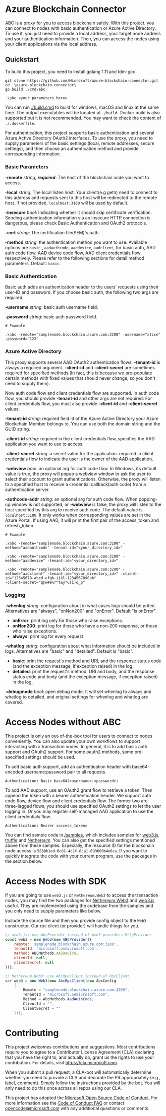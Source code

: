 # Azure Blockchain Connector

ABC is a proxy for you to access blockchain safely. 
With this project, you can connect to nodes with basic authentication or Azure Active Directory. 
To use it, you just need to provide a local address, your target node address and your authentication information. 
Then, you can access the nodes using your client applications via the local address.

## Quickstart

To build this project, you need to install golang 1.11 and tdm-gcc.

```
git clone https://github.com/Microsoft/azure-blockchain-connector.git
cd .\azure-blockchain-connector\
go build .\cmd\abc

.\abc <your parameters here>
```
You can run [./build.cmd](./build.cmd) to build for windows, macOS and linux at the same time. 
The output executables will be located at `./build`. 
Docker build is also supported but it is not recommended. 
You may want to check the content of `./.dockerfile`.

For authentication, this project supports basic authentication and several Azure Active Directory OAuth2 interfaces. 
To use the proxy, you need to supply parameters of the basic settings (local, remote addresses, secure settings), 
and then choose an authentication method and provide corresponding information. 

### Basic Parameters

**-remote** *string, **required***: The host of the blockchain node you want to access.

**-local** *string*: The local listen host. Your client(e.g geth) need to connect to this address and requests sent to this host will be redirected to the remote host. If not provided, `localhost:3100` will be used by default. 

**-insecure** *bool*: Indicating whether it should skip certificate verification. Sending authentication information via an insecure HTTP connection is dangerous, please check Basic Authentication and OAuth2 protocols.

**-cert** *string*: The certification file(PEM)'s path.

**-method** *string*: the authentication method you want to use. Available options are `basic` ,  `aadauthcode`, `aaddevice`, `aadclient`, for basic auth, AAD auth code flow, AAD device code flow, AAD client credentials flow respectively. Please refer to the following sections for detail method parameters. Default: `basic`.

### Basic Authentication

Basic auth adds an authentication header to the users' requests using their user-ID and password. If you choose basic auth, the following two args are required.

**-username** *string*: basic auth username field.

**-password** *string*: basic auth password field.

```shell
# Example

.\abc -remote="samplenode.blockchain.azure.com:3200" -username="alice" -password="123"
```

### Azure Active Directory

This proxy supports several AAD OAuth2 authentication flows. **-tenant-id** is always a required argument. **-client-id** and **-client-secret** are sometimes required for specified methods (In fact, this is because we pre-populate certain methods with fixed values that should never change, so you don't need to supply them). 

Now auth code flow and client credentials flow are supported. In auth code flow, you should provide **-tenant-id** and other args are not required. For client credentials flow, you must also provide **-client-id** and **-client-secret** values.

**-tenant-id** *string*: required field id of the Azure Active Directory your Azure Blockchain Member belongs to. You can use both the domain string and the GUID string.

**-client-id** *string*: required in the client credentials flow, specifies the AAD application you want to use to access.

**-client-secret** *string*: a secret value for the application. required in client credentials flow to indicate the user is the owner of the AAD application.

**-webview** *bool*: an optional arg for auth code flow. In Windows, its default value is true, the proxy will popup a webview window to ask the user to select their account to grant authentications. Otherwise, the proxy will listen to a specified host to receive a credential callback(auth code) from a authentication server.

**-authcode-addr** *string*: an optional arg for auth code flow. When popping-up window is not supported, or **-webview** is false, the proxy will listen to the host specified by this arg to receive auth code. The default value is `localhost:3100`. It only works when corresponding values are set in the Azure Portal. If using AAD, it will print the first pair of the access_token and refresh_token.

```shell
# Example

.\abc -remote="samplenode.blockchain.azure.com:3200" -method="aadauthcode" -tenant-id="<your_directory_id>"

.\abc -remote="samplenode.blockchain.azure.com:3200" -method="aaddevice" -tenant-id="<your_directory_id>"

.\abc -remote="samplenode.blockchain.azure.com:3200" -method="aadclient" -tenant-id="<your_directory_id>" -client-id="12345678-abcd-efgh-ijkl-1234567890ab"
-client-secret="q@w#e%r^t&y*u(i)o_p"

```

### Logging

**-whenlog** *string*: configuration about in what cases logs should be prited. Alternatives are "always", "onNon200" and "onError". Default "is onError".

- **onError**: print log only for those who raise exceptions.
- **onNon200**: print log for those who have a non-200 response, or those who raise exceptions.
- **always**: print log for every request

**-whatlog** *string*: configuration about what information should be included in logs. Alternatives are "basic" and "detailed". Default is "basic".

- **basic**: print the request's method and URI, and the response status code (and the exception message, if exception raised) in the log.
- **detailed**: print the request's method, URI and body, and the response status code and body (and the exception message, if exception raised) in the log.

**-debugmode** *bool*: open debug mode. It will set whenlog to always and whatlog to detailed, and original settings for whenlog and whatlog are covered.

# Access Nodes without ABC

This project is only an out-of-the-box tool for users to connect to nodes conveniently. 
You can also update your own workflows to support interacting with a transaction nodes. 
In general, it is to add basic auth support and OAuth2 support. 
For some oauth2 methods, some pre-specified settings should be used.

To add basic auth support, add an authentication header with base64-encoded username:password pair to all requests.
```
Authentication: Basic base64(<username>:<password>)
```
To add AAD support, use an OAuth2 grant flow to retrieve a token. 
Then append the token with a bearer authentication header. 
We support auth code flow, device flow and client credentials flow. 
The former two are three-legged flows, you should use specified OAuth2 settings to let the user logging in. 
Or you may register self-managed AAD application to use the client credentials flow.
```
Authentication: Bearer <access_token>
```
You can find sample code in [/samples](samples), which includes samples for [web3.js](samples/web3_sample), 
[truffle](samples/truffle_sample) and [Nethereum](samples/nethereum_sample). 
You can also get the specified settings mentioned above from these samples. Especially, the resource ID for the blockchain node access is `5838b1ed-6c81-4c2f-8ca1-693600b4e6ca`. If you want to quickly integrate the code with your current program, use the packages in the section below.


# Access Nodes with SDK

If you are going to use `web3.js` or `Nethereum.Web3` to access the transaction nodes, 
you may find the two packages for [Nethereum.Web3](sdk/dotnet) and [web3.js](sdk/nodejs) useful. 
They are implemented using the codebase from the samples and you only need to supply parameters like below.

Include the source file and then you provide config object to the `Web3` constructor. 
Our rpc client (or provider) will handle things for you.

```javascript
// web3.js: use AbcProvider instead of Web3.providers.HttpProvider
const web3 = new Web3(new ABCProvider({
    remote: 'samplenode.blockchain.azure.com:3200',
    tenantId: 'microsoft.onmicrosoft.com',
    method: ABCMethods.AADDevice,
    clientId: null,
    clientSecret: null
}));
```
```c#
// Nethereum.Web3: use AbcRpcClient instead of RpcClient
var web3 = new Web3(new AbcRpcClient(new AbcConfig
    {
        Remote = "samplenode.blockchain.azure.com:3200",
        TenantId = "microsoft.onmicrosoft.com",
        Method = AbcMethods.AadAuthCode,
        ClientId = "",
        ClientSecret = ""
    }));
```
# Contributing

This project welcomes contributions and suggestions.  Most contributions require you to agree to a
Contributor License Agreement (CLA) declaring that you have the right to, and actually do, grant us
the rights to use your contribution. For details, visit https://cla.microsoft.com.

When you submit a pull request, a CLA-bot will automatically determine whether you need to provide
a CLA and decorate the PR appropriately (e.g., label, comment). Simply follow the instructions
provided by the bot. You will only need to do this once across all repos using our CLA.

This project has adopted the [Microsoft Open Source Code of Conduct](https://opensource.microsoft.com/codeofconduct/).
For more information see the [Code of Conduct FAQ](https://opensource.microsoft.com/codeofconduct/faq/) or
contact [opencode@microsoft.com](mailto:opencode@microsoft.com) with any additional questions or comments.